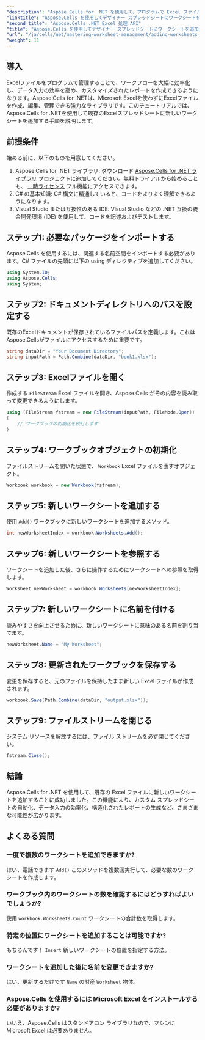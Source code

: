 ```yaml
---
"description": "Aspose.Cells for .NET を使用して、プログラムで Excel ファイルに新しいワークシートを追加する方法を学びましょう。この包括的なガイドでは、必要な手順を詳しく説明します。"
"linktitle": "Aspose.Cells を使用してデザイナー スプレッドシートにワークシートを追加する"
"second_title": "Aspose.Cells .NET Excel 処理 API"
"title": "Aspose.Cells を使用してデザイナー スプレッドシートにワークシートを追加する"
"url": "/ja/cells/net/mastering-worksheet-management/adding-worksheets-to-designer-spreadsheet/"
"weight": 11
---
```


## 導入

Excelファイルをプログラムで管理することで、ワークフローを大幅に効率化し、データ入力の効率を高め、カスタマイズされたレポートを作成できるようになります。Aspose.Cells for .NETは、Microsoft Excelを使わずにExcelファイルを作成、編集、管理できる強力なライブラリです。このチュートリアルでは、Aspose.Cells for .NETを使用して既存のExcelスプレッドシートに新しいワークシートを追加する手順を説明します。

## 前提条件
始める前に、以下のものを用意してください。

1. Aspose.Cells for .NET ライブラリ: ダウンロード [Aspose.Cells for .NET ライブラリ](https://releases.aspose.com/cells/net/) プロジェクトに追加してください。無料トライアルから始めることも、 [一時ライセンス](https://purchase.aspose.com/temporary-license/) フル機能にアクセスできます。
2. C# の基本知識: C# 構文に精通していると、コードをよりよく理解できるようになります。
3. Visual Studio または互換性のある IDE: Visual Studio などの .NET 互換の統合開発環境 (IDE) を使用して、コードを記述およびテストします。

## ステップ1: 必要なパッケージをインポートする
Aspose.Cells を使用するには、関連する名前空間をインポートする必要があります。C# ファイルの先頭に以下の using ディレクティブを追加してください。

```csharp
using System.IO;
using Aspose.Cells;
using System;
```

## ステップ2: ドキュメントディレクトリへのパスを設定する
既存のExcelドキュメントが保存されているファイルパスを定義します。これはAspose.Cellsがファイルにアクセスするために重要です。

```csharp
string dataDir = "Your Document Directory";
string inputPath = Path.Combine(dataDir, "book1.xlsx");
```

## ステップ3: Excelファイルを開く
作成する `FileStream` Excel ファイルを開き、Aspose.Cells がその内容を読み取って変更できるようにします。

```csharp
using (FileStream fstream = new FileStream(inputPath, FileMode.Open))
{
    // ワークブックの初期化を続行します
}
```

## ステップ4: ワークブックオブジェクトの初期化
ファイルストリームを開いた状態で、 `Workbook` Excel ファイルを表すオブジェクト。

```csharp
Workbook workbook = new Workbook(fstream);
```

## ステップ5: 新しいワークシートを追加する
使用 `Add()` ワークブックに新しいワークシートを追加するメソッド。

```csharp
int newWorksheetIndex = workbook.Worksheets.Add();
```

## ステップ6: 新しいワークシートを参照する
ワークシートを追加した後、さらに操作するためにワークシートへの参照を取得します。

```csharp
Worksheet newWorksheet = workbook.Worksheets[newWorksheetIndex];
```

## ステップ7: 新しいワークシートに名前を付ける
読みやすさを向上させるために、新しいワークシートに意味のある名前を割り当てます。

```csharp
newWorksheet.Name = "My Worksheet";
```

## ステップ8: 更新されたワークブックを保存する
変更を保存すると、元のファイルを保持したまま新しい Excel ファイルが作成されます。

```csharp
workbook.Save(Path.Combine(dataDir, "output.xlsx"));
```

## ステップ9: ファイルストリームを閉じる
システム リソースを解放するには、ファイル ストリームを必ず閉じてください。

```csharp
fstream.Close();
```

## 結論
Aspose.Cells for .NET を使用して、既存の Excel ファイルに新しいワークシートを追加することに成功しました。この機能により、カスタム スプレッドシートの自動化、データ入力の効率化、構造化されたレポートの生成など、さまざまな可能性が広がります。

## よくある質問

### 一度で複数のワークシートを追加できますか?
はい、電話できます `Add()` このメソッドを複数回実行して、必要な数のワークシートを作成します。

### ワークブック内のワークシートの数を確認するにはどうすればよいでしょうか?
使用 `workbook.Worksheets.Count` ワークシートの合計数を取得します。

### 特定の位置にワークシートを追加することは可能ですか?
もちろんです！ `Insert` 新しいワークシートの位置を指定する方法。

### ワークシートを追加した後に名前を変更できますか?
はい、更新するだけです `Name` の財産 `Worksheet` 物体。

### Aspose.Cells を使用するには Microsoft Excel をインストールする必要がありますか?
いいえ、Aspose.Cells はスタンドアロン ライブラリなので、マシンに Microsoft Excel は必要ありません。